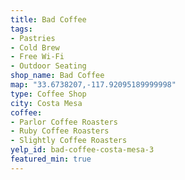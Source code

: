 ```yaml
---
title: Bad Coffee
tags:
- Pastries
- Cold Brew
- Free Wi-Fi
- Outdoor Seating
shop_name: Bad Coffee
map: "33.6738207,-117.92095189999998"
type: Coffee Shop
city: Costa Mesa
coffee:
- Parlor Coffee Roasters
- Ruby Coffee Roasters
- Slightly Coffee Roasters
yelp_id: bad-coffee-costa-mesa-3
featured_min: true
---
```

